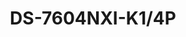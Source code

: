 ---
id: 7
title: "DS-7604NXI-K1/4P"
slug: "DS-7604NXI-K1/4P"
subTitle: "4-ch PoE 1U AcuSense 4K NVR"
category: "nvr"
imgCard: "/src/assets/images/nvr/DS-7604NXI-K1_4P/DS-7604NXI-K1_4P-1.webp"
imgAlt: "DS-7604NXI-K1/4P"
thumbnails: [
  "/src/assets/images/nvr/DS-7604NXI-K1_4P/DS-7604NXI-K1_4P-1.webp"
]
features: [
  "Up to 4 IP cameras with 4 built-in PoE ports",
  "Supports H.265+/H.265/H.264+/H.264 video formats",
  "Up to 12 MP/8 MP/4 MP/1080p decoding capability",
  "40 Mbps incoming bandwidth",
  "AcuSense tech for smart detection and alerts",
  "Plug and play setup with 1U compact design"
]
rating: 5
reviewCount: 100
specifications: {
  Intelligent_Analytics: {
    AI_by_Device: "Facial recognition, perimeter protection, motion detection 2.0",
    AI_by_Camera: "Facial recognition, perimeter protection, throwing objects from building, motion detection 2.0, ANPR, VCA"
  },
  Facial_Recognition: {
    Face_Attributes: "N/A",
    Facial_Detection_and_Analytics: "Face picture comparison, human face capture, face picture search",
    Face_Picture_Library: {
      Libraries: "Up to 16",
      Max_Pictures: "20000",
      Picture_Size_Limit: "4 MB",
      Total_Capacity: "1 GB"
    },
    Facial_Detection_and_Analytics_Performance: "1-ch, 4 MP; 1-ch, 8 MP",
    Face_Picture_Comparison: "2-ch"
  },
  Motion_Detection_2_0: {
    By_Device: "All channels, 4 MP (when enhanced SVC mode is enabled, up to 8 MP) video analysis for human and vehicle recognition to reduce false alarm",
    By_Camera: "All channels"
  },
  Video_and_Audio: {
    IP_Video_Input: "4-ch",
    Incoming_Bandwidth: "40 Mbps",
    Outgoing_Bandwidth: "80 Mbps",
    HDMI_Output: "1-ch, 4K (3840 × 2160)/30 Hz, 2K (2560 × 1440)/60 Hz, 1920 × 1080/60 Hz, 1600 × 1200/60 Hz, 1280 × 1024/60 Hz, 1280 × 720/60 Hz",
    VGA_Output: "1-ch, 1920 × 1080/60 Hz, 1280 × 1024/60 Hz, 1280 × 720/60 Hz",
    Video_Output_Mode: "HDMI1/VGA simultaneous output",
    CVBS_Output: "N/A",
    Audio_Output: "1-ch, RCA (Linear, 1 KΩ)",
    Two_Way_Audio: "1-ch, RCA (2.0 Vp-p, 1 KΩ, using the audio input)"
  },
  Decoding: {
    Decoding_Format: "H.265/H.265+/H.264+/H.264",
    Recording_Resolution: "12 MP/8 MP/6 MP/5 MP/4 MP/3 MP/1080p/UXGA/720p/VGA/4CIF/DCIF/2CIF/CIF/QCIF",
    Synchronous_Playback: "4-ch",
    Decoding_Capability: {
      AI_on: "1-ch@12 MP (30 fps)/1-ch@8 MP (30 fps)/3-ch@4 MP (30 fps)/6-ch@1080p (30 fps)",
      AI_off: "1-ch@12 MP (30 fps)/2-ch@8 MP (30 fps)/4-ch@4 MP (30 fps)/8-ch@1080p (30 fps)"
    },
    Stream_Type: "Video, Video & Audio",
    Audio_Compression: "G.711ulaw/G.711alaw/G.722/G.726/AAC"
  },
  Network: {
    Remote_Connection: "128",
    API: "ONVIF (profile S/G); SDK; ISAPI",
    Compatible_Browser: "IE11, Chrome V57, Firefox V52, Safari V12, Edge V89, or above version",
    Network_Protocol: "TCP/IP, DHCP, IPv4, IPv6, DNS, DDNS, NTP, RTSP, SADP, SMTP, SNMP, NFS, iSCSI, ISUP, UPnP™, HTTP, HTTPS",
    Network_Interface: "1 RJ-45 10/100/1000 Mbps self-adaptive Ethernet interface",
    PoE_Interface: "4, RJ-45 10/100 Mbps self-adaptive Ethernet interface"
  },
  Power: {
    Power_Supply: "48 VDC, 1.35 A",
    Consumption: "≤ 10 W (without HDD and PoE off)"
  },
  Auxiliary_Interface: {
    SATA: {
      interface: "1 SATA interface",
    },
    Capacity: "Up to 10 TB capacity for each HDD",
    USB_Interface: {
      Front_Panel: "1 × USB 2.0",
      Rear_Panel: "1 × USB 2.0"
    },
    Alarm_In_Out: "4/1; N/A ;N/A (4/1 is optional)"
  },
  General: {
    GUI_Language: "English, Russian, Bulgarian, Hungarian, Greek, German, Italian, Czech, Slovak, French, Polish, Dutch, Portuguese, Spanish, Romanian, Turkish, Japanese, Danish, Swedish Language, Norwegian, Finnish, Korean, Traditional Chinese, Thai, Estonian, Vietnamese, Croatian, Slovenian, Serbian, Latvian, Lithuanian, Uzbek, Kazakh, Arabic, Ukrainian, Kyrgyz , Brazilian Portuguese, Indonesian",
    Working_Temperature: "-10 °C to 55 °C (14 °F to 131 °F)",
    Working_Humidity: "10% to 90%",
    Dimension: "320 mm × 240 mm × 48 mm (12.6\"× 9.4\" × 1.9\")",
    Weight: "≤ 1 kg (without HDD, 2.2 lb.)"
  }
}
---